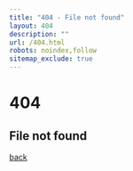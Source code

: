 ```yaml
---
title: "404 - File not found"
layout: 404
description: ""
url: /404.html
robots: noindex,follow
sitemap_exclude: true
---
```

<div class="text-center py-5">
  <h1 class="display-1">404</h1>
  <h2>File not found</h2>
</div>

[back](./)
